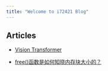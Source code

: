 ```yaml
---
title: "Welcome to i72421 Blog"
---
```


## Articles

- [Vision Transformer](https://i72421.github.io/ViT)

- [free()函数是如何知晓内存块大小的？](https://i72421.github.io/free)

  
